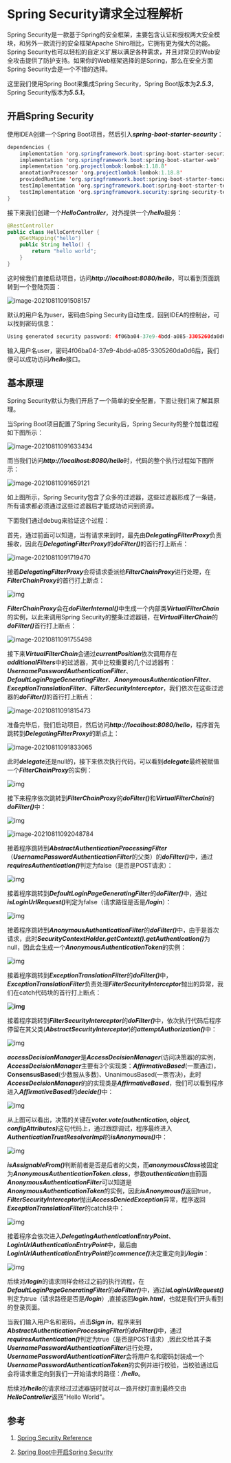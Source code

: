# Spring Security请求全过程解析

Spring Security是一款基于Spring的安全框架，主要包含认证和授权两大安全模块，和另外一款流行的安全框架Apache Shiro相比，它拥有更为强大的功能。Spring Security也可以轻松的自定义扩展以满足各种需求，并且对常见的Web安全攻击提供了防护支持。如果你的Web框架选择的是Spring，那么在安全方面Spring Security会是一个不错的选择。

这里我们使用Spring Boot来集成Spring Security，Spring Boot版本为***2.5.3***，Spring Security版本为***5.5.1***。

## 开启Spring Security

使用IDEA创建一个Spring Boot项目，然后引入***spring-boot-starter-security***：

```java
dependencies {
    implementation 'org.springframework.boot:spring-boot-starter-security'
    implementation 'org.springframework.boot:spring-boot-starter-web'
    implementation 'org.projectlombok:lombok:1.18.8'
    annotationProcessor 'org.projectlombok:lombok:1.18.8'
    providedRuntime 'org.springframework.boot:spring-boot-starter-tomcat'
    testImplementation 'org.springframework.boot:spring-boot-starter-test'
    testImplementation 'org.springframework.security:spring-security-test'
}
```

接下来我们创建一个***HelloController***，对外提供一个<strong><i>/hello</i></strong>服务：

```java
@RestController
public class HelloController {
    @GetMapping("hello")
    public String hello() {
        return "hello world";
    }
}
```

这时候我们直接启动项目，访问<strong><i>http://localhost:8080/hello</i></strong>，可以看到页面跳转到一个登陆页面：

![image-20210811091508157](../../images/SpringSecurity/image-20210811091508157.png)

默认的用户名为user，密码由Sping Security自动生成，回到IDEA的控制台，可以找到密码信息：

```java
Using generated security password: 4f06ba04-37e9-4bdd-a085-3305260da0d6
```

输入用户名user，密码4f06ba04-37e9-4bdd-a085-3305260da0d6后，我们便可以成功访问<strong><i>/hello</i></strong>接口。

## 基本原理

Spring Security默认为我们开启了一个简单的安全配置，下面让我们来了解其原理。

当Spring Boot项目配置了Spring Security后，Spring Security的整个加载过程如下图所示：

![image-20210811091633434](../../images/SpringSecurity/image-20210811091633434.png)

而当我们访问<strong><i>http://localhost:8080/hello</i></strong>时，代码的整个执行过程如下图所示：

![image-20210811091659121](../../images/SpringSecurity/image-20210811091659121.png)

如上图所示，Spring Security包含了众多的过滤器，这些过滤器形成了一条链，所有请求都必须通过这些过滤器后才能成功访问到资源。

下面我们通过debug来验证这个过程：

首先，通过前面可以知道，当有请求来到时，最先由***DelegatingFilterProxy***负责接收，因此在***DelegatingFilterProxy***的<strong><i>doFilter()</i></strong>的首行打上断点：

![image-20210811091719470](../../images/SpringSecurity/image-20210811091719470.png)

接着***DelegatingFilterProxy***会将请求委派给***FilterChainProxy***进行处理，在***FilterChainProxy***的首行打上断点：

![img](../../images/SpringSecurity/56ac5128-eab7-4b92-912f-ff50bac68a4f.png)

***FilterChainProxy***会在<strong><i>doFilterInternal()</i></strong>中生成一个内部类***VirtualFilterChain***的实例，以此来调用Spring Security的整条过滤器链，在***VirtualFilterChain***的<strong><i>doFilter()</i></strong>首行打上断点：

![image-20210811091755498](../../images/SpringSecurity/image-20210811091755498.png)

接下来***VirtualFilterChain***会通过***currentPosition***依次调用存在***additionalFilters***中的过滤器，其中比较重要的几个过滤器有：***UsernamePasswordAuthenticationFilter***、***DefaultLoginPageGeneratingFilter***、***AnonymousAuthenticationFilter***、***ExceptionTranslationFilter***、***FilterSecurityInterceptor***，我们依次在这些过滤器的<strong><i>doFilter()</i></strong>的首行打上断点：

![image-20210811091815473](../../images/SpringSecurity/image-20210811091815473.png)

准备完毕后，我们启动项目，然后访问<strong><i>http://localhost:8080/hello</i></strong>，程序首先跳转到***DelegatingFilterProxy***的断点上：

![image-20210811091833065](../../images/SpringSecurity/image-20210811091833065.png)

此时***delegate***还是null的，接下来依次执行代码，可以看到***delegate***最终被赋值一个***FilterChainProxy***的实例：

![img](../../images/SpringSecurity/f045b025-bd97-4222-8a02-51634be6745b.png)

接下来程序依次跳转到***FilterChainProxy***的<strong><i>doFilter()</i></strong>和***VirtualFilterChain***的<strong><i>doFilter()</i></strong>中：

![img](../../images/SpringSecurity/90d3e369-510f-45cb-982d-241d2eedb55c.png)

![image-20210811092048784](../../images/SpringSecurity/image-20210811092048784.png)

接着程序跳转到***AbstractAuthenticationProcessingFilter***（***UsernamePasswordAuthenticationFilter***的父类）的<strong><i>doFilter()</i></strong>中，通过<strong><i>requiresAuthentication()</i></strong>判定为false（是否是POST请求）：

![img](../../images/SpringSecurity/2e5440bc-9488-4213-a030-0d25153bb2ea.png)

接着程序跳转到***DefaultLoginPageGeneratingFilter***的<strong><i>doFilter()</i></strong>中，通过<strong><i>isLoginUrlRequest()</i></strong>判定为false（请求路径是否是<strong><i>/login</i></strong>）：

![img](../../images/SpringSecurity/47a7bca4-d858-4cb1-b126-347805b74053.png)

接着程序跳转到***AnonymousAuthenticationFilter***的<strong><i>doFilter()</i></strong>中，由于是首次请求，此时<strong><i>SecurityContextHolder.getContext().getAuthentication()</i></strong>为null，因此会生成一个***AnonymousAuthenticationToken***的实例：

![img](../../images/SpringSecurity/6b1aded6-5229-47ba-b192-78a7c2622b8c.png)

接着程序跳转到***ExceptionTranslationFilter***的<strong><i>doFilter()</i></strong>中，***ExceptionTranslationFilter***负责处理***FilterSecurityInterceptor***抛出的异常，我们在catch代码块的首行打上断点：

**![img](../../images/SpringSecurity/8efa0b1c-2b32-4d5b-9655-985374326e10.png)**

接着程序跳转到***FilterSecurityInterceptor***的<strong><i>doFilter()</i></strong>中，依次执行代码后程序停留在其父类(***AbstractSecurityInterceptor***)的<strong><i>attemptAuthorization()</i></strong>中：

![img](../../images/SpringSecurity/d6e99143-6207-43a5-8d04-f0c81baa11b4.png)

***accessDecisionManager***是***AccessDecisionManager***(访问决策器)的实例，***AccessDecisionManager***主要有3个实现类：***AffirmativeBased***(一票通过)，**ConsensusBased**(少数服从多数)、UnanimousBased(一票否决)，此时***AccessDecisionManager***的的实现类是***AffirmativeBased***，我们可以看到程序进入***AffirmativeBased***的<strong><i>decide()</i></strong>中：

![img](../../images/SpringSecurity/6724647c-34ee-4a57-8cfa-b46f57400d14.png)

从上图可以看出，决策的关键在<strong><i>voter.vote(authentication, object, configAttributes)</i></strong>这句代码上，通过跟踪调试，程序最终进入***AuthenticationTrustResolverImpl***的<strong><i>isAnonymous()</i></strong>中：

![img](../../images/SpringSecurity/4beaa02f-a93d-4d95-9ad1-0d7213cb0e46.png)

<strong><i>isAssignableFrom()</i></strong>判断前者是否是后者的父类，而***anonymousClass***被固定为***AnonymousAuthenticationToken.class***，参数***authentication***由前面***AnonymousAuthenticationFilter***可以知道是***AnonymousAuthenticationToken***的实例，因此<strong><i>isAnonymous()</i></strong>返回true，***FilterSecurityInterceptor***抛出***AccessDeniedException***异常，程序返回***ExceptionTranslationFilter***的catch块中：

![img](../../images/SpringSecurity/8e1ac9db-5987-484d-abf4-4c6535c60cc6.png)

接着程序会依次进入***DelegatingAuthenticationEntryPoint***、***LoginUrlAuthenticationEntryPoint***中，最后由***LoginUrlAuthenticationEntryPoint***的<strong><i>commence()</i></strong>决定重定向到<strong><i>/login</i></strong>：

![img](../../images/SpringSecurity/1b03bdd4-6773-4b39-a664-fdf65d104403.png)

后续对<strong><i>/login</i></strong>的请求同样会经过之前的执行流程，在***DefaultLoginPageGeneratingFilter***的<strong><i>doFilter()</i></strong>中，通过<strong><i>isLoginUrlRequest()</i></strong>判定为true（请求路径是否是<strong><i>/login</i></strong>）,直接返回***login.html***，也就是我们开头看到的登录页面。

当我们输入用户名和密码，点击***Sign in***，程序来到***AbstractAuthenticationProcessingFilter***的<strong><i>doFilter()</i></strong>中，通过<strong><i>requiresAuthentication()</i></strong>判定为true（是否是POST请求）,因此交给其子类***UsernamePasswordAuthenticationFilter***进行处理，***UsernamePasswordAuthenticationFilter***会将用户名和密码封装成一个***UsernamePasswordAuthenticationToken***的实例并进行校验，当校验通过后会将请求重定向到我们一开始请求的路径：<strong><i>/hello</i></strong>。

后续对<strong><i>/hello</i></strong>的请求经过过滤器链时就可以一路开绿灯直到最终交由***HelloController***返回"Hello World"。

## 参考

1. [Spring Security Reference](https://docs.spring.io/spring-security/site/docs/current/reference/html5/)

2. [Spring Boot中开启Spring Security](https://mrbird.cc/Spring-Boot&Spring-Security.html)

